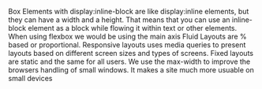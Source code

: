 Box
Elements with display:inline-block are like display:inline elements, but they can have a width and a height. That means that you can use an inline-block element as a block while flowing it within text or other elements.
When using flexbox we would be using the main axis
Fluid Layouts are % based or proportional. Responsive layouts uses media queries to present layouts based on different screen sizes and types of screens. Fixed layouts are static and the same for all users. 
We use the max-width to improve the browsers handling of small windows. It makes a site much more usuable on small devices
